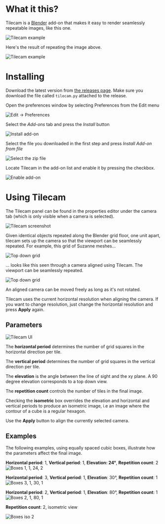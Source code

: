 # What it this?

Tilecam is a [Blender](http://blender.org) add-on that makes it easy to render seamlessly repeatable images, like this one.

![Tilecam example](readme_images/tile.jpg)

Here's the result of repeating the image above.

![Tilecam example](readme_images/tiles.jpg)

# Installing

Download the latest version from [the releases page](https://github.com/stuffmatic/tilecam/releases). Make sure you download the file called `tilecam.py` attached to the release.

Open the preferences window by selecting Preferences from the Edit menu

![Edit -> Preferences](readme_images/help_edit_preferences.png)

Select the _Add-ons_ tab and press the _Install_ button

![Install add-on](readme_images/help_addons_install.png)

Select the file you downloaded in the first step and press _Install Add-on from file_

![Select the zip file](readme_images/help_select_zip.png)

Locate Tilecam in the add-on list and enable it by pressing the checkbox.

![Enable add-on](readme_images/help_enable_addon.png)


# Using Tilecam

The Tilecam panel can be found in the properties editor under the camera tab (which is only visible when a camera is selected). 

![Tilecam screenshot](readme_images/screenshot.png)

Given identical objects repeated along the Blender grid floor, one unit apart, tilecam sets up the camera so that the viewport can be seamlessly repeated. For example, this grid of Suzanne meshes...

![Top down grid](readme_images/suzanne_grid.png)

... looks like this seen through a camera aligned using Tilecam. The viewport can be seamlessly repeated.

![Top down grid](readme_images/suzanne_tile.png)

An aligned camera can be moved freely as long as it's not rotated. 

Tilecam uses the current horizontal resolution when aligning the camera. If you want to change resolution, just change the horizontal resolution and press **Apply** again. 

## Parameters
![Tilecam UI](readme_images/panel.png)

The **horizontal period** determines the number of grid squares in the horizontal direction per tile.

The **vertical period** determines the number of grid squares in the vertical direction per tile.

The **elevation** is the angle between the line of sight and the xy plane. A 90 degree elevation corresponds to a top down view.

The **repetition count** controls the number of tiles in the final image.

Checking the **isometric** box overrides the elevation and horizontal and vertical periods to produce an isometric image, i.e an image where the contour of a cube is a regular hexagon.

Use the **Apply** button to align the currently selected camera.

## Examples

The following examples, using equally spaced cubic boxes, illustrate how the parameters affect the final image.   

__Horizontal period__: 1, __Vertical period__: 1, __Elevation: 24°__, __Repetition count__: 2
![Boxes 1, 1, 24, 2](readme_images/boxes_1_1_24_2.png)

__Horizontal period__: 3, __Vertical period__: 1, __Elevation__: 30°, __Repetition count__: 1
![Boxes 3, 1, 30, 1](readme_images/boxes_3_1_30_1.png)

__Horizontal period__: 2, __Vertical period__: 1, __Elevation__: 80°, __Repetition count__: 1
![Boxes 2, 1, 80, 1](readme_images/boxes_2_1_80_1.png)

__Repetition count__: 2, isometric view

![Boxes iso 2](readme_images/boxes_iso_2.png)